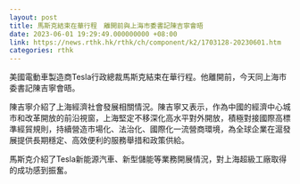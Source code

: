 ```yaml
---
layout: post
title: 馬斯克結束在華行程　離開前與上海市委書記陳吉寧會晤
date: 2023-06-01 19:29:49.000000000 +08:00
link: https://news.rthk.hk/rthk/ch/component/k2/1703128-20230601.htm
categories: rthk
---
```


美國電動車製造商Tesla行政總裁馬斯克結束在華行程。他離開前，今天同上海市委書記陳吉寧會晤。

陳吉寧介紹了上海經濟社會發展相關情況。陳吉寧又表示，作為中國的經濟中心城市和改革開放的前沿視窗，上海堅定不移深化高水平對外開放，積極對接國際高標準經貿規則，持續營造市場化、法治化、國際化一流營商環境，為全球企業在滬發展提供長期穩定、高效便利的服務舉措和政策供給。

馬斯克介紹了Tesla新能源汽車、新型儲能等業務開展情況，對上海超級工廠取得的成功感到振奮。
